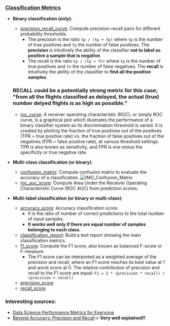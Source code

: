 ### [Classification Metrics](https://scikit-learn.org/stable/modules/model_evaluation.html#classification-metrics)

- **Binary classification (only)**:
    - [precision_recall_curve](https://scikit-learn.org/stable/modules/generated/sklearn.metrics.precision_recall_curve.html#sklearn.metrics.precision_recall_curve): Compute precision-recall pairs for different probability thresholds.
        - The precision is the ratio `tp / (tp + fp)` where `tp` is the number of true positives and `fp` the number of false positives. The **precision** is intuitively the ability of the classifier **not to label as positive a sample that is negative**.
        - The recall is the ratio `tp / (tp + fn)` where `tp` is the number of true positives and `fn` the number of false negatives. The **recall** is intuitively the ability of the classifier to **find all the positive samples**.

    ### RECALL could be a potentially strong metric for this case; "from all the flights classified as delayed, the actual (true) number delyed flights is as high as possible."

    - [roc_curve](https://scikit-learn.org/stable/modules/generated/sklearn.metrics.roc_curve.html#sklearn.metrics.roc_curve): A receiver operating characteristic (ROC), or simply ROC curve, is a graphical plot which illustrates the performance of a binary classifier system as its discrimination threshold is varied. It is created by plotting the fraction of true positives out of the positives (TPR = true positive rate) vs. the fraction of false positives out of the negatives (FPR = false positive rate), at various threshold settings. TPR is also known as sensitivity, and FPR is one minus the specificity or true negative rate.
        
- **Multi-class classification (or binary)**:
    - [confusion_matrix](https://scikit-learn.org/stable/modules/generated/sklearn.metrics.confusion_matrix.html#sklearn.metrics.confusion_matrix): Compute confusion matrix to evaluate the accuracy of a classification.
    ![IMG_Confusion_Matrix](https://scikit-learn.org/stable/_images/sphx_glr_plot_confusion_matrix_0011.png)
    - [roc_auc_score](https://scikit-learn.org/stable/modules/generated/sklearn.metrics.roc_auc_score.html#sklearn.metrics.roc_auc_score): Compute Area Under the Receiver Operating Characteristic Curve (ROC AUC) from prediction scores.

- **Multi-label classification (or binary or multi-class)**:
    - [accuracy_score](https://scikit-learn.org/stable/modules/generated/sklearn.metrics.accuracy_score.html#sklearn.metrics.accuracy_score): Accuracy classification score.
        - It is the ratio of number of correct predictions to the total number of input samples.
        - **It works well only if there are equal number of samples belonging to each class.**
    - [classification_report](https://scikit-learn.org/stable/modules/generated/sklearn.metrics.classification_report.html#sklearn.metrics.classification_report): Build a text report showing the main classification metrics.
    - [f1_score](https://scikit-learn.org/stable/modules/generated/sklearn.metrics.f1_score.html#sklearn.metrics.f1_score): Compute the F1 score, also known as balanced F-score or F-measure.
        - The F1 score can be interpreted as a weighted average of the precision and recall, where an F1 score reaches its best value at 1 and worst score at 0. The relative contribution of precision and recall to the F1 score are equal: `F1 = 2 * (precision * recall) / (precision + recall)`
    - [precision_score](https://scikit-learn.org/stable/modules/generated/sklearn.metrics.precision_score.html#sklearn.metrics.precision_score)
    - [recall_score](https://scikit-learn.org/stable/modules/generated/sklearn.metrics.recall_score.html#sklearn.metrics.recall_score)
    
    
### Interesting sources:
- [Data Science Performance Metrics for Everyone](https://towardsdatascience.com/data-science-performance-metrics-for-everyone-4d68f4859eef)
- [Beyond Accuracy: Precision and Recall](https://towardsdatascience.com/beyond-accuracy-precision-and-recall-3da06bea9f6c)→ **Very well explained!!**
